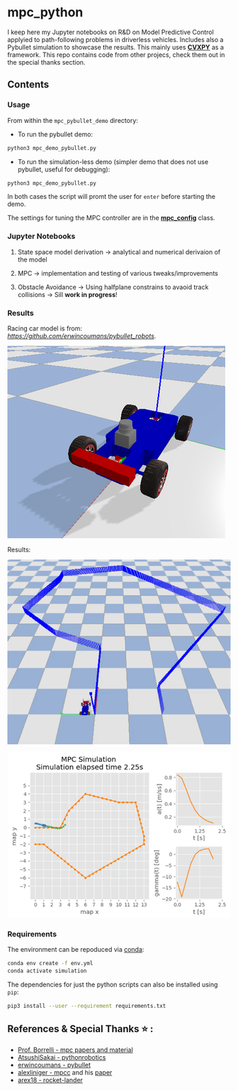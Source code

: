 # mpc_python

I keep here my Jupyter notebooks on R&D on Model Predictive Control applyied to path-following problems in driverless vehicles. Includes also a Pybullet simulation to showcase the results. 
This mainly uses **[CVXPY](https://www.cvxpy.org/)** as a framework. This repo contains code from other projecs, check them out in the special thanks section.

## Contents

### Usage

From within the `mpc_pybullet_demo` directory:

* To run the pybullet demo:
```bash
python3 mpc_demo_pybullet.py
```

* To run the simulation-less demo (simpler demo that does not use pybullet, useful for debugging):
```bash
python3 mpc_demo_pybullet.py
```

In both cases the script will promt the user for `enter` before starting the demo.

The settings for tuning the MPC controller are in the **[mpc_config](./mpc_pybullet_demo/mpcpy/mpc_config.py)** class.

### Jupyter Notebooks

1. State space model derivation -> analytical and numerical derivaion of the model

2. MPC -> implementation and testing of various tweaks/improvements

3. Obstacle Avoidance -> Using halfplane constrains to avaoid track collisions -> Sill **work in progress**!

<!--nobody cares about this 
## About

The MPC is a model predictive path following controller which does follow a predefined reference by solving an optimization problem. The resulting optimization problem is shown in the following equation:

![](img/quicklatex_equation.png)

The terns of the cost function are the sum of the **reference tracking error**, **heading effort** and **actuaction rate of change**.

Where R,P,Q are the cost matrices used to tune the response.

The vehicle model is described by the bicycle kinematics model using the state space matrices A and B:

![](img/quicklatex2.png)

The state variables **(x)** of the model are:

* **x** coordinate of the robot
* **y** coordinate of the robot
* **v** velocuty of the robot
* **theta** heading of the robot

The inputs **(u)** of the model are:

* **a** linear acceleration of the robot
* **delta** steering angle of the robot
-->

### Results

Racing car model is from: *https://github.com/erwincoumans/pybullet_robots*.

![](img/f10.png)

Results:

![](img/demo_bullet.gif)

![](img/demo.gif)


### Requirements

The environment can be repoduced via [conda](https://www.anaconda.com/products/distribution):
```bash
conda env create -f env.yml
conda activate simulation
```

The dependencies for just the python scripts can also be installed using `pip`:
```bash
pip3 install --user --requirement requirements.txt
```

## References & Special Thanks :star: :
* [Prof. Borrelli - mpc papers and material](https://borrelli.me.berkeley.edu/pdfpub/IV_KinematicMPC_jason.pdf)
* [AtsushiSakai - pythonrobotics](https://github.com/AtsushiSakai/PythonRobotics/)
* [erwincoumans - pybullet](https://pybullet.org/wordpress/)
* [alexliniger - mpcc](https://github.com/alexliniger/MPCC) and his [paper](https://onlinelibrary.wiley.com/doi/abs/10.1002/oca.2123)
* [arex18 - rocket-lander](https://github.com/arex18/rocket-lander)
